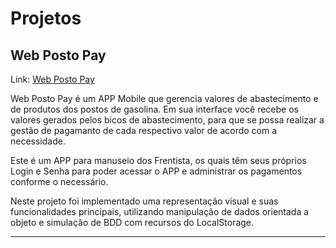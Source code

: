 # Projetos

## Web Posto Pay

<p>Link: <a href="https://hugoalbuquerque1993.github.io/Projetos/web_posto/index.html"> Web Posto Pay</a></p>
<p>Web Posto Pay é um APP Mobile que gerencia valores de abastecimento e de produtos dos postos de gasolina. Em sua interface você recebe os valores gerados pelos bicos de abastecimento, para que se possa realizar a gestão de pagamanto de cada respectivo valor de acordo com a necessidade.</p>
<p>Este é um APP para manuseio dos Frentista, os quais têm seus próprios Login e Senha para poder acessar o APP e administrar os pagamentos conforme o necessário.</p>
<p>Neste projeto foi implementado uma representação visual e suas funcionalidades principais, utilizando manipulação de dados orientada a objeto e simulação de BDD com recursos do LocalStorage.</p>
<hr></hr>

